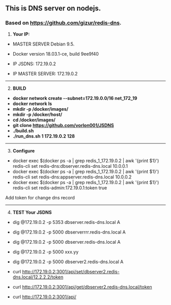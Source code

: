 ## This is DNS server on nodejs.
### Based on https://github.com/gizur/redis-dns.


1. **Your IP:**

  - MASTER SERVER Debian 9.5.
  
  - Docker version 18.03.1-ce, build 9ee9f40

  - IP JSDNS: 172.19.0.2
   
  - IP MASTER SERVER: 172.19.0.2
  
*** 

2. **BUILD**

 - **docker network create --subnet=172.19.0.0/16 net_172_19**
 - **docker network ls**
 - **mkdir -p /docker/images/**
 - **mkdir -p /docker/host/**
 - **cd /docker/images/**
 - **git clone https://github.com/vorlon001/JSDNS**
 - **./build.sh**
 - **./run_dns.sh 1 172.19.0.2 128**
*** 

3. **Configure**
 - docker exec $(docker ps -a | grep redis_1_172.19.0.2 | awk '{print $1}') redis-cli set redis-dns:dbserver.redis-dns.local 10.0.0.1
 - docker exec $(docker ps -a | grep redis_1_172.19.0.2 | awk '{print $1}') redis-cli set redis-dns:appserver.redis-dns.local 10.0.0.2
 - docker exec $(docker ps -a | grep redis_1_172.19.0.2 | awk '{print $1}') redis-cli set redis-admin:172.19.0.1:token true

Add token for change dns record
***
 4. **TEST Your JSDNS**

  - dig @172.19.0.2 -p 5353 dbserver.redis-dns.local A
  - dig @172.19.0.2 -p 5000 dbserverrrr.redis-dns.local A
  - dig @172.19.0.2 -p 5000 dbserver.redis-dns.local A
  - dig @172.19.0.2 -p 5000 xxx.yy
  - dig @172.19.0.2 -p 5000 dbserver2.redis-dns.local A

  - curl http://172.19.0.2:3001/api/set/dbserver2.redis-dns.local/12.2.2.2/token
  - curl http://172.19.0.2:3001/api/get/dbserver2.redis-dns.local/token
  - curl http://172.19.0.2:3001/api/
